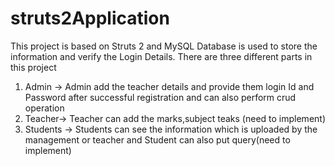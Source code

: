 # struts2Application

This project is based on Struts 2 and MySQL Database is used to store the information and verify the Login Details.
There are three different parts in this project 
1. Admin -> Admin add the teacher details and provide them login Id and Password after successful registration and can also perform crud operation
2. Teacher-> Teacher can add the marks,subject teaks (need to implement)
3. Students -> Students can see the information which is uploaded by the management or teacher and Student can also put query(need to implement)
